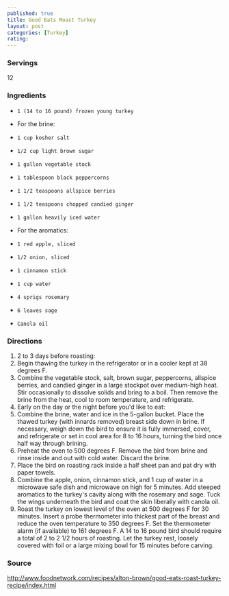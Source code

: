 ```yaml
---
published: true
title: Good Eats Roast Turkey
layout: post
categories: [Turkey]
rating: 
---
```

### Servings
12

### Ingredients
-     1 (14 to 16 pound) frozen young turkey

- For the brine:

-     1 cup kosher salt
-     1/2 cup light brown sugar
-     1 gallon vegetable stock
-     1 tablespoon black peppercorns
-     1 1/2 teaspoons allspice berries
-     1 1/2 teaspoons chopped candied ginger
-     1 gallon heavily iced water

- For the aromatics:

-     1 red apple, sliced
-     1/2 onion, sliced
-     1 cinnamon stick
-     1 cup water
-     4 sprigs rosemary
-     6 leaves sage
-     Canola oil


### Directions
1. 2 to 3 days before roasting:
2. Begin thawing the turkey in the refrigerator or in a cooler kept at 38 degrees F.
3. Combine the vegetable stock, salt, brown sugar, peppercorns, allspice berries, and candied ginger in a large stockpot over medium-high heat. Stir occasionally to dissolve solids and bring to a boil. Then remove the brine from the heat, cool to room temperature, and refrigerate.
4. Early on the day or the night before you'd like to eat:
5. Combine the brine, water and ice in the 5-gallon bucket. Place the thawed turkey (with innards removed) breast side down in brine. If necessary, weigh down the bird to ensure it is fully immersed, cover, and refrigerate or set in cool area for 8 to 16 hours, turning the bird once half way through brining.
6. Preheat the oven to 500 degrees F. Remove the bird from brine and rinse inside and out with cold water. Discard the brine.
7. Place the bird on roasting rack inside a half sheet pan and pat dry with paper towels.
8. Combine the apple, onion, cinnamon stick, and 1 cup of water in a microwave safe dish and microwave on high for 5 minutes. Add steeped aromatics to the turkey's cavity along with the rosemary and sage. Tuck the wings underneath the bird and coat the skin liberally with canola oil.
9. Roast the turkey on lowest level of the oven at 500 degrees F for 30 minutes. Insert a probe thermometer into thickest part of the breast and reduce the oven temperature to 350 degrees F. Set the thermometer alarm (if available) to 161 degrees F. A 14 to 16 pound bird should require a total of 2 to 2 1/2 hours of roasting. Let the turkey rest, loosely covered with foil or a large mixing bowl for 15 minutes before carving.

### Source
<a href="http://www.foodnetwork.com/recipes/alton-brown/good-eats-roast-turkey-recipe/index.html" target="new">http://www.foodnetwork.com/recipes/alton-brown/good-eats-roast-turkey-recipe/index.html</a>
